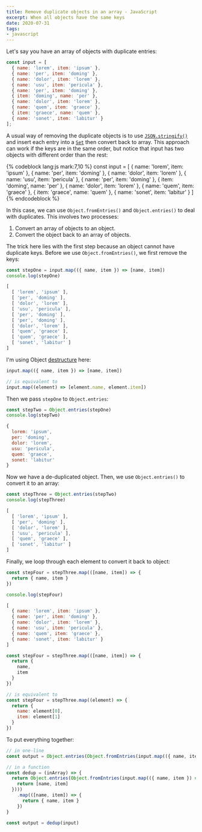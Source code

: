```yaml
---
title: Remove duplicate objects in an array - JavaScript
excerpt: When all objects have the same keys
date: 2020-07-31
tags:
- javascript
---
```


Let's say you have an array of objects with duplicate entries:

``` js
const input = [
  { name: 'lorem', item: 'ipsum' },
  { name: 'per', item: 'doming' },
  { name: 'dolor', item: 'lorem' },
  { name: 'usu', item: 'pericula' },
  { name: 'per', item: 'doming' },
  { item: 'doming', name: 'per' },
  { name: 'dolor', item: 'lorem' },
  { name: 'quem', item: 'graece' },
  { item: 'graece', name: 'quem' },
  { name: 'sonet', item: 'labitur' }
];
```

A usual way of removing the duplicate objects is to use [`JSON.stringify()`](https://developer.mozilla.org/en-US/docs/Web/JavaScript/Reference/Global_Objects/JSON/stringify) and insert each entry into a [`Set`](https://developer.mozilla.org/en-US/docs/Web/JavaScript/Reference/Global_Objects/Set#Remove_duplicate_elements_from_the_array) then convert back to array. This approach can work if the keys are in the same order, but notice that input has two objects with different order than the rest:

{% codeblock lang:js mark:7,10 %}
const input = [
  { name: 'lorem', item: 'ipsum' },
  { name: 'per', item: 'doming' },
  { name: 'dolor', item: 'lorem' },
  { name: 'usu', item: 'pericula' },
  { name: 'per', item: 'doming' },
  { item: 'doming', name: 'per' },
  { name: 'dolor', item: 'lorem' },
  { name: 'quem', item: 'graece' },
  { item: 'graece', name: 'quem' },
  { name: 'sonet', item: 'labitur' }
]
{% endcodeblock %}

In this case, we can use `Object.fromEntries()` and `Object.entries()` to deal with duplicates. This involves two processes:

1. Convert an array of objects to an object.
2. Convert the object back to an array of objects.

The trick here lies with the first step because an object cannot have duplicate keys. Before we use `Object.fromEntries()`, we first remove the keys:

``` js
const stepOne = input.map(({ name, item }) => [name, item])
console.log(stepOne)

[
  [ 'lorem', 'ipsum' ],
  [ 'per', 'doming' ],
  [ 'dolor', 'lorem' ],
  [ 'usu', 'pericula' ],
  [ 'per', 'doming' ],
  [ 'per', 'doming' ],
  [ 'dolor', 'lorem' ],
  [ 'quem', 'graece' ],
  [ 'quem', 'graece' ],
  [ 'sonet', 'labitur' ]
]
```

I'm using Object [destructure](https://developer.mozilla.org/en/docs/Web/JavaScript/Reference/Operators/Destructuring_assignment) here:

``` js
input.map(({ name, item }) => [name, item])

// is equivalent to
input.map((element) => [element.name, element.item])
```

Then we pass `stepOne` to `Object.entries`:

``` js
const stepTwo = Object.entries(stepOne)
console.log(stepTwo)

{
  lorem: 'ipsum',
  per: 'doming',
  dolor: 'lorem',
  usu: 'pericula',
  quem: 'graece',
  sonet: 'labitur'
}
```

Now we have a de-duplicated object. Then, we use `Object.entries()` to convert it to an array:

``` js
const stepThree = Object.entries(stepTwo)
console.log(stepThree)

[
  [ 'lorem', 'ipsum' ],
  [ 'per', 'doming' ],
  [ 'dolor', 'lorem' ],
  [ 'usu', 'pericula' ],
  [ 'quem', 'graece' ],
  [ 'sonet', 'labitur' ]
]
```

Finally, we loop through each element to convert it back to object:

``` js
const stepFour = stepThree.map(([name, item]) => {
  return { name, item }
})

console.log(stepFour)

[
  { name: 'lorem', item: 'ipsum' },
  { name: 'per', item: 'doming' },
  { name: 'dolor', item: 'lorem' },
  { name: 'usu', item: 'pericula' },
  { name: 'quem', item: 'graece' },
  { name: 'sonet', item: 'labitur' }
]
```

``` js
const stepFour = stepThree.map(([name, item]) => {
  return {
    name,
    item
  }
})

// is equivalent to
const stepFour = stepThree.map((element) => {
  return {
    name: element[0],
    item: element[1]
  }
})
```

To put everything together:

``` js
// in one-line
const output = Object.entries(Object.fromEntries(input.map(({ name, item }) => [name, item]))).map(([name, item]) => { return { name, item } })

// in a function
const dedup = (inArray) => {
  return Object.entries(Object.fromEntries(input.map(({ name, item }) => {
    return [name, item]
  })))
    .map(([name, item]) => {
      return { name, item }
    })
}

const output = dedup(input)
```
